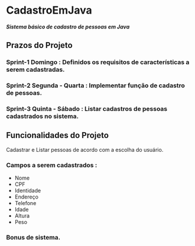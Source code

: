 # CadastroEmJava
***Sistema básico de cadastro de pessoas em Java***

## Prazos do Projeto
### Sprint-1 Domingo : Definidos os requisitos de características a serem cadastradas.
### Sprint-2 Segunda - Quarta : Implementar função de cadastro de pessoas.
### Sprint-3 Quinta - Sábado : Listar cadastros de pessoas cadastrados no sistema.

## Funcionalidades do Projeto
Cadastrar e Listar pessoas de acordo com a escolha do usuário.

### Campos a serem cadastrados :
* Nome
* CPF
* Identidade
* Endereço
* Telefone
* Idade
* Altura
* Peso

### Bonus de sistema.
